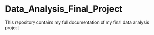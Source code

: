 # Data_Analysis_Final_Project
This repository contains my full documentation of my final data analysis project
